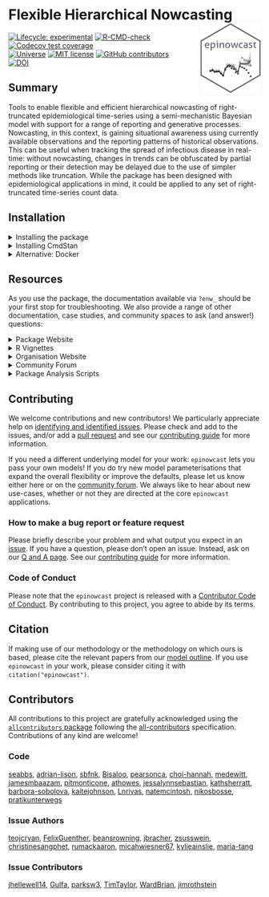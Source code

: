 
<!-- README.md is generated from README.Rmd. Please edit that file -->

# Flexible Hierarchical Nowcasting <a href="https://package.epinowcast.org/"><img src="man/figures/logo.png" align="right" height="139" alt="epinowcast website" /></a>

<!-- badges: start -->

[![Lifecycle:
experimental](https://img.shields.io/badge/lifecycle-experimental-orange.svg)](https://www.tidyverse.org/lifecycle/#experimental)
[![R-CMD-check](https://github.com/epinowcast/epinowcast/workflows/R-CMD-check/badge.svg)](https://github.com/epinowcast/epinowcast/actions/workflows/R-CMD-check.yaml)
[![Codecov test
coverage](https://codecov.io/gh/epinowcast/epinowcast/branch/main/graph/badge.svg)](https://app.codecov.io/gh/epinowcast/epinowcast)
</br>
[![Universe](https://epinowcast.r-universe.dev/badges/epinowcast)](https://epinowcast.r-universe.dev/epinowcast)
[![MIT
license](https://img.shields.io/badge/License-MIT-blue.svg)](https://github.com/epinowcast/epinowcast/blob/master/LICENSE.md/)
[![GitHub
contributors](https://img.shields.io/github/contributors/epinowcast/epinowcast)](https://github.com/epinowcast/epinowcast/graphs/contributors)
</br>
[![DOI](https://zenodo.org/badge/422611952.svg)](https://zenodo.org/badge/latestdoi/422611952)
<!-- badges: end -->

## Summary

Tools to enable flexible and efficient hierarchical nowcasting of
right-truncated epidemiological time-series using a semi-mechanistic
Bayesian model with support for a range of reporting and generative
processes. Nowcasting, in this context, is gaining situational awareness
using currently available observations and the reporting patterns of
historical observations. This can be useful when tracking the spread of
infectious disease in real-time: without nowcasting, changes in trends
can be obfuscated by partial reporting or their detection may be delayed
due to the use of simpler methods like truncation. While the package has
been designed with epidemiological applications in mind, it could be
applied to any set of right-truncated time-series count data.

## Installation

<details>
<summary>
Installing the package
</summary>

You can install the latest released version using the normal `R`
function, though you need to point to `r-universe` instead of CRAN:

``` r
install.packages(
  "epinowcast", repos = "https://epinowcast.r-universe.dev"
)
```

Alternatively, you can use the [`remotes`
package](https://remotes.r-lib.org/) to install the development version
from Github (warning! this version may contain breaking changes and/or
bugs):

``` r
remotes::install_github(
  "epinowcast/epinowcast", dependencies = TRUE
)
```

Similarly, you can install historical versions by specifying the release
tag (e.g. this installs
[`0.2.0`](https://github.com/epinowcast/epinowcast/releases/tag/v0.2.0)):

``` r
remotes::install_github(
  "epinowcast/epinowcast", dependencies = TRUE, ref = "v0.2.0"
)
```

*Note: You can also use that last approach to install a specific commit
if needed, e.g. if you want to try out a specific unreleased feature,
but not the absolute latest developmental version.*

</details>
<details>
<summary>
Installing CmdStan
</summary>

If you wish to do model fitting and nowcasting, you will need to install
[CmdStan](https://mc-stan.org/users/interfaces/cmdstan), which also
entails having a suitable C++ toolchain setup. We recommend using the
[`cmdstanr` package](https://mc-stan.org/cmdstanr/). The Stan team
provides instructions in the [*Getting started with
`cmdstanr`*](https://mc-stan.org/cmdstanr/articles/cmdstanr.html)
vignette, with other details and support at the [package
site](https://mc-stan.org/cmdstanr/) along with some key instructions
available in the [Stan resources package
vignette](https://package.epinowcast.org/articles/stan-help.html#toolchain),
but the brief version is:

``` r
# if you not yet installed `epinowcast`, or you installed it without `Suggests` dependencies
install.packages("cmdstanr", repos = c("https://mc-stan.org/r-packages/", getOption("repos")))
# once `cmdstanr` is installed:
cmdstanr::install_cmdstan()
```

*Note: You can speed up CmdStan installation using the `cores` argument.
If you are installing a particular version of `epinowcast`, you may also
need to install a past version of CmdStan, which you can do with the
`version` argument.*

</details>
<details>
<summary>
Alternative: Docker
</summary>

We also provide a [Docker](https://www.docker.com/get-started/) image
with [`epinowcast` and all dependencies
installed](https://github.com/orgs/epinowcast/packages/container/package/epinowcast).
You can use this image to run `epinowcast` without installing
dependencies.

</details>

## Resources

As you use the package, the documentation available via `?enw_` should
be your first stop for troubleshooting. We also provide a range of other
documentation, case studies, and community spaces to ask (and answer!)
questions:

<details>
<summary>
Package Website
</summary>

The [`epinowcast` website](https://package.epinowcast.org/) includes a
function reference, model outline, and case studies using the package.
The site mainly concerns the release version, but you can also find
documentation for [the latest development
version](https://package.epinowcast.org/dev/).

</details>
<details>
<summary>
R Vignettes
</summary>

We have created [package
vignettes](https://package.epinowcast.org/articles) to help you [get
started
nowcasting](https://package.epinowcast.org/articles/epinowcast.html) and
to [highlight other features with case
studies](https://package.epinowcast.org/articles/germany-age-stratified-nowcasting.html).

</details>
<details>
<summary>
Organisation Website
</summary>

Our [organisation website](https://www.epinowcast.org/) includes links
to other resources, [guest posts](https://www.epinowcast.org/blog.html),
and [seminar schedule](https://www.epinowcast.org/seminars.html) for
both upcoming and past recordings.

</details>
<details>
<summary>
Community Forum
</summary>

Our [community forum](https://community.epinowcast.org/) has areas for
[question and answer](https://community.epinowcast.org/c/interface/15)
and [considering new methods and
tools](https://community.epinowcast.org/c/projects/11), among others. If
you are generally interested in real-time analysis of infectious
disease, you may find this useful even if do not use `epinowcast`.

</details>
<details>
<summary>
Package Analysis Scripts
</summary>

In addition to the vignettes, the package also comes with [example
analyses](https://github.com/epinowcast/epinowcast/tree/main/inst/examples).
These are not as polished as the vignettes, but we typically explore new
features with these and they may help you if you are using a development
version. After installing `epinowcast`, you can find them via:

``` r
list.files(
  system.file("examples", package = "epinowcast"), full.names = TRUE
)
```

</details>

## Contributing

We welcome contributions and new contributors! We particularly
appreciate help on [identifying and identified
issues](https://github.com/epinowcast/epinowcast/issues). Please check
and add to the issues, and/or add a [pull
request](https://github.com/epinowcast/epinowcast/pulls) and see our
[contributing
guide](https://github.com/epinowcast/.github/blob/main/CONTRIBUTING.md)
for more information.

If you need a different underlying model for your work: `epinowcast`
lets you pass your own models! If you do try new model parameterisations
that expand the overall flexibility or improve the defaults, please let
us know either here or on the [community
forum](https://community.epinowcast.org/). We always like to hear about
new use-cases, whether or not they are directed at the core `epinowcast`
applications.

### How to make a bug report or feature request

Please briefly describe your problem and what output you expect in an
[issue](https://github.com/epinowcast/epinowcast/issues). If you have a
question, please don’t open an issue. Instead, ask on our [Q and A
page](https://github.com/epinowcast/epinowcast/discussions/categories/q-a).
See our [contributing
guide](https://github.com/epinowcast/.github/blob/main/CONTRIBUTING.md)
for more information.

### Code of Conduct

Please note that the `epinowcast` project is released with a
[Contributor Code of
Conduct](https://github.com/epinowcast/.github/blob/main/CODE_OF_CONDUCT.md).
By contributing to this project, you agree to abide by its terms.

## Citation

If making use of our methodology or the methodology on which ours is
based, please cite the relevant papers from our [model
outline](https://package.epinowcast.org/articles/model.html). If you use
`epinowcast` in your work, please consider citing it with
`citation("epinowcast")`.

## Contributors

<!-- ALL-CONTRIBUTORS-LIST:START - Do not remove or modify this section -->
<!-- prettier-ignore-start -->
<!-- markdownlint-disable -->

All contributions to this project are gratefully acknowledged using the
[`allcontributors` package](https://github.com/ropensci/allcontributors)
following the [all-contributors](https://allcontributors.org)
specification. Contributions of any kind are welcome!

### Code

<a href="https://github.com/epinowcast/epinowcast/commits?author=seabbs">seabbs</a>,
<a href="https://github.com/epinowcast/epinowcast/commits?author=adrian-lison">adrian-lison</a>,
<a href="https://github.com/epinowcast/epinowcast/commits?author=sbfnk">sbfnk</a>,
<a href="https://github.com/epinowcast/epinowcast/commits?author=Bisaloo">Bisaloo</a>,
<a href="https://github.com/epinowcast/epinowcast/commits?author=pearsonca">pearsonca</a>,
<a href="https://github.com/epinowcast/epinowcast/commits?author=choi-hannah">choi-hannah</a>,
<a href="https://github.com/epinowcast/epinowcast/commits?author=medewitt">medewitt</a>,
<a href="https://github.com/epinowcast/epinowcast/commits?author=jamesmbaazam">jamesmbaazam</a>,
<a href="https://github.com/epinowcast/epinowcast/commits?author=pitmonticone">pitmonticone</a>,
<a href="https://github.com/epinowcast/epinowcast/commits?author=athowes">athowes</a>,
<a href="https://github.com/epinowcast/epinowcast/commits?author=jessalynnsebastian">jessalynnsebastian</a>,
<a href="https://github.com/epinowcast/epinowcast/commits?author=kathsherratt">kathsherratt</a>,
<a href="https://github.com/epinowcast/epinowcast/commits?author=barbora-sobolova">barbora-sobolova</a>,
<a href="https://github.com/epinowcast/epinowcast/commits?author=kaitejohnson">kaitejohnson</a>,
<a href="https://github.com/epinowcast/epinowcast/commits?author=Lnrivas">Lnrivas</a>,
<a href="https://github.com/epinowcast/epinowcast/commits?author=natemcintosh">natemcintosh</a>,
<a href="https://github.com/epinowcast/epinowcast/commits?author=nikosbosse">nikosbosse</a>,
<a href="https://github.com/epinowcast/epinowcast/commits?author=pratikunterwegs">pratikunterwegs</a>

### Issue Authors

<a href="https://github.com/epinowcast/epinowcast/issues?q=is%3Aissue+author%3Ateojcryan">teojcryan</a>,
<a href="https://github.com/epinowcast/epinowcast/issues?q=is%3Aissue+author%3AFelixGuenther">FelixGuenther</a>,
<a href="https://github.com/epinowcast/epinowcast/issues?q=is%3Aissue+author%3Abeansrowning">beansrowning</a>,
<a href="https://github.com/epinowcast/epinowcast/issues?q=is%3Aissue+author%3Ajbracher">jbracher</a>,
<a href="https://github.com/epinowcast/epinowcast/issues?q=is%3Aissue+author%3Azsusswein">zsusswein</a>,
<a href="https://github.com/epinowcast/epinowcast/issues?q=is%3Aissue+author%3Achristinesangphet">christinesangphet</a>,
<a href="https://github.com/epinowcast/epinowcast/issues?q=is%3Aissue+author%3Arumackaaron">rumackaaron</a>,
<a href="https://github.com/epinowcast/epinowcast/issues?q=is%3Aissue+author%3Amicahwiesner67">micahwiesner67</a>,
<a href="https://github.com/epinowcast/epinowcast/issues?q=is%3Aissue+author%3Akylieainslie">kylieainslie</a>,
<a href="https://github.com/epinowcast/epinowcast/issues?q=is%3Aissue+author%3Amaria-tang">maria-tang</a>

### Issue Contributors

<a href="https://github.com/epinowcast/epinowcast/issues?q=is%3Aissue+commenter%3Ajhellewell14">jhellewell14</a>,
<a href="https://github.com/epinowcast/epinowcast/issues?q=is%3Aissue+commenter%3AGulfa">Gulfa</a>,
<a href="https://github.com/epinowcast/epinowcast/issues?q=is%3Aissue+commenter%3Aparksw3">parksw3</a>,
<a href="https://github.com/epinowcast/epinowcast/issues?q=is%3Aissue+commenter%3ATimTaylor">TimTaylor</a>,
<a href="https://github.com/epinowcast/epinowcast/issues?q=is%3Aissue+commenter%3AWardBrian">WardBrian</a>,
<a href="https://github.com/epinowcast/epinowcast/issues?q=is%3Aissue+commenter%3Ajimrothstein">jimrothstein</a>

<!-- markdownlint-enable -->
<!-- prettier-ignore-end -->
<!-- ALL-CONTRIBUTORS-LIST:END -->
